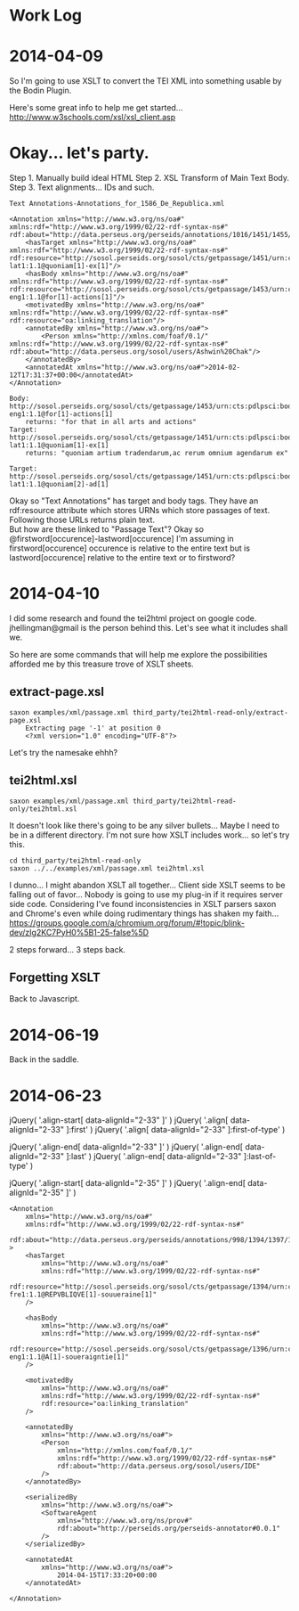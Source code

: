 # Work Log
# 2014-04-09
So I'm going to use XSLT to convert the TEI XML into something usable by the Bodin Plugin.

Here's some great info to help me get started...
http://www.w3schools.com/xsl/xsl_client.asp


# Okay... let's party.
Step 1.  Manually build ideal HTML
Step 2.  XSL Transform of Main Text Body.
Step 3.  Text alignments...  IDs and such.

	Text Annotations-Annotations_for_1586_De_Republica.xml

	<Annotation xmlns="http://www.w3.org/ns/oa#" xmlns:rdf="http://www.w3.org/1999/02/22-rdf-syntax-ns#" rdf:about="http://data.perseus.org/perseids/annotations/1016/1451/1455/138/3">
		<hasTarget xmlns="http://www.w3.org/ns/oa#" xmlns:rdf="http://www.w3.org/1999/02/22-rdf-syntax-ns#" rdf:resource="http://sosol.perseids.org/sosol/cts/getpassage/1451/urn:cts:pdlpsci:bodin.livrep.perseus-lat1:1.1@quoniam[1]-ex[1]"/>
		<hasBody xmlns="http://www.w3.org/ns/oa#" xmlns:rdf="http://www.w3.org/1999/02/22-rdf-syntax-ns#" rdf:resource="http://sosol.perseids.org/sosol/cts/getpassage/1453/urn:cts:pdlpsci:bodin.livrep.perseus-eng1:1.1@for[1]-actions[1]"/>
		<motivatedBy xmlns="http://www.w3.org/ns/oa#" xmlns:rdf="http://www.w3.org/1999/02/22-rdf-syntax-ns#" rdf:resource="oa:linking_translation"/>
		<annotatedBy xmlns="http://www.w3.org/ns/oa#">
			<Person xmlns="http://xmlns.com/foaf/0.1/" xmlns:rdf="http://www.w3.org/1999/02/22-rdf-syntax-ns#" rdf:about="http://data.perseus.org/sosol/users/Ashwin%20Chak"/>
		</annotatedBy>
		<annotatedAt xmlns="http://www.w3.org/ns/oa#">2014-02-12T17:31:37+00:00</annotatedAt>
	</Annotation>
	
	Body: http://sosol.perseids.org/sosol/cts/getpassage/1453/urn:cts:pdlpsci:bodin.livrep.perseus-eng1:1.1@for[1]-actions[1]
		returns: "for that in all arts and actions"
	Target: http://sosol.perseids.org/sosol/cts/getpassage/1451/urn:cts:pdlpsci:bodin.livrep.perseus-lat1:1.1@quoniam[1]-ex[1]
		returns: "quoniam artium tradendarum,ac rerum omnium agendarum ex"
		
	Target: http://sosol.perseids.org/sosol/cts/getpassage/1451/urn:cts:pdlpsci:bodin.livrep.perseus-lat1:1.1@quoniam[2]-ad[1]


Okay so "Text Annotations" has target and body tags.
They have an rdf:resource attribute which stores URNs which store passages of text.
Following those URLs returns plain text.  
But how are these linked to "Passage Text"?
Okay so @firstword[occurence]-lastword[occurence]
I'm assuming in firstword[occurence] occurence is relative to the entire text but is lastword[occurence] relative to the entire text or to firstword?

# 2014-04-10
I did some research and found the tei2html project on google code.
jhellingman@gmail is the person behind this.
Let's see what it includes shall we.

So here are some commands that will help me explore the possibilities afforded me by this treasure trove of XSLT sheets.

## extract-page.xsl 
	saxon examples/xml/passage.xml third_party/tei2html-read-only/extract-page.xsl
		Extracting page '-1' at position 0
		<?xml version="1.0" encoding="UTF-8"?>

Let's try the namesake ehhh?
## tei2html.xsl
	saxon examples/xml/passage.xml third_party/tei2html-read-only/tei2html.xsl

It doesn't look like there's going to be any silver bullets...
Maybe I need to be in a different directory.  I'm not sure how XSLT includes work... so let's try this.

	cd third_party/tei2html-read-only
	saxon ../../examples/xml/passage.xml tei2html.xsl

I dunno... I might abandon XSLT all together...  Client side XSLT seems to be falling out of favor...  Nobody is going to use my plug-in if it requires server side code.  Considering I've found inconsistencies in XSLT parsers saxon and Chrome's even while doing rudimentary things has shaken my faith...
https://groups.google.com/a/chromium.org/forum/#!topic/blink-dev/zIg2KC7PyH0%5B1-25-false%5D

2 steps forward... 3 steps back.

## Forgetting XSLT

Back to Javascript.

# 2014-06-19

Back in the saddle.

# 2014-06-23

jQuery( '.align-start[ data-alignId="2-33" ]' )
jQuery( '.align[ data-alignId="2-33" ]:first' )
jQuery( '.align[ data-alignId="2-33" ]:first-of-type' )

jQuery( '.align-end[ data-alignId="2-33" ]' )
jQuery( '.align-end[ data-alignId="2-33" ]:last' )
jQuery( '.align-end[ data-alignId="2-33" ]:last-of-type' )

jQuery( '.align-start[ data-alignId="2-35" ]' )
jQuery( '.align-end[ data-alignId="2-35" ]' )

	<Annotation 
		xmlns="http://www.w3.org/ns/oa#" 
		xmlns:rdf="http://www.w3.org/1999/02/22-rdf-syntax-ns#"
		rdf:about="http://data.perseus.org/perseids/annotations/998/1394/1397/133/4"
	>
		<hasTarget 
			xmlns="http://www.w3.org/ns/oa#" 
			xmlns:rdf="http://www.w3.org/1999/02/22-rdf-syntax-ns#"
			rdf:resource="http://sosol.perseids.org/sosol/cts/getpassage/1394/urn:cts:pdlpsci:bodin.livrep.perseus-fre1:1.1@REPVBLIQVE[1]-souueraine[1]"
		/>
		
		<hasBody 
			xmlns="http://www.w3.org/ns/oa#" 
			xmlns:rdf="http://www.w3.org/1999/02/22-rdf-syntax-ns#"
			rdf:resource="http://sosol.perseids.org/sosol/cts/getpassage/1396/urn:cts:pdlpsci:bodin.livrep.perseus-eng1:1.1@A[1]-soueraigntie[1]"
		/>
		
		<motivatedBy 
			xmlns="http://www.w3.org/ns/oa#" 
			xmlns:rdf="http://www.w3.org/1999/02/22-rdf-syntax-ns#" 
			rdf:resource="oa:linking_translation"
		/>
		
		<annotatedBy 
			xmlns="http://www.w3.org/ns/oa#">
			<Person 
				xmlns="http://xmlns.com/foaf/0.1/" 
				xmlns:rdf="http://www.w3.org/1999/02/22-rdf-syntax-ns#"
				rdf:about="http://data.perseus.org/sosol/users/IDE"
			/>
		</annotatedBy>
		
		<serializedBy 
			xmlns="http://www.w3.org/ns/oa#">
			<SoftwareAgent 
				xmlns="http://www.w3.org/ns/prov#" 
				rdf:about="http://perseids.org/perseids-annotator#0.0.1"
			/>
		</serializedBy>
		
	    <annotatedAt 
			xmlns="http://www.w3.org/ns/oa#">
				2014-04-15T17:33:20+00:00
		</annotatedAt>
		
	</Annotation>